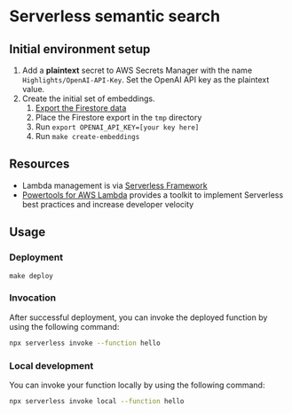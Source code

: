 # Serverless semantic search

## Initial environment setup

1. Add a **plaintext** secret to AWS Secrets Manager with the name `Highlights/OpenAI-API-Key`. Set the OpenAI API key as the plaintext value.
1. Create the initial set of embeddings.
   1. [Export the Firestore data](../../firebase/exporter/instructions.md)
   1. Place the Firestore export in the `tmp` directory
   1. Run `export OPENAI_API_KEY=[your key here]`
   1. Run `make create-embeddings`

## Resources

- Lambda management is via [Serverless Framework](https://www.serverless.com/framework/docs)
- [Powertools for AWS Lambda](https://docs.powertools.aws.dev/lambda/python/latest/) provides a toolkit to implement Serverless best practices and increase developer velocity

## Usage

### Deployment

```
make deploy
```

### Invocation

After successful deployment, you can invoke the deployed function by using the following command:

```bash
npx serverless invoke --function hello
```

### Local development

You can invoke your function locally by using the following command:

```bash
npx serverless invoke local --function hello
```
